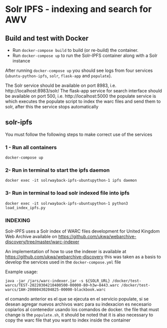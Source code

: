 # Solr IPFS - indexing and search for AWV


## Build and test with Docker

* Run `docker-compose build` to build (or re-build) the container.
* Run `docker-compose up` to run the Solr-IPFS container along with a Solr instance

After running `docker-compose up` you should see logs from four services (`ubuntu-python-ipfs`, `solr`, `flask-app` and `populate`).

The Solr service should be available on port 8983, i.e. http://localhost:8983/solr/ 
The flask-app service for search interface should be available on port 500, i.e. http://localhost:5000
the populate service is which executes the populate script to index the warc files and send them to solr, after this the service stops automatically

## solr-ipfs
You must follow the following steps to make correct use of the services

### 1 - Run all containers
```
docker-compose up 
```
### 2- Run in terminal to start the ipfs daemon
```
docker exec -it solrwayback-ipfs-ubuntupython-1 ipfs daemon
```
### 3- Run in terminal to load solr indexed file into ipfs
```
docker exec -it solrwayback-ipfs-ubuntupython-1 python3 load_index_ipfs.py
```


###  INDEXING
Solr-IPFS uses a Solr index of WARC files development for 
United Kingdom Web Archive available on https://github.com/ukwa/webarchive-discovery/tree/master/warc-indexer

An implementation of how to use the indexer is available at https://github.com/ukwa/webarchive-discovery this was taken as a basis to develop the services used in the `docker-compose.yml` file

Example usage:
```
java -jar /jars/warc-indexer.jar -s ${SOLR_URL} /docker/test-warcs/TEST-20220304210400500-00000-80~h3w~8443.warc /docker/test-warcs/IAH-20080430204825-00000-blackbook.warc

```
el comando anterior es el que se ejecuta en el servicio populate, si se desean agregar nuevos archivos warc para su indexacion es necesario copiarlos al contenedor usando los comandos de docker. the file that must change is the `populate.sh`, it should be noted that it is also necessary to copy the warc file that you want to index inside the container

